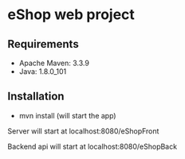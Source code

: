 # eShop web project

## Requirements
 - Apache Maven: 3.3.9
 - Java: 1.8.0_101

## Installation
 - mvn install (will start the app)

Server will start at localhost:8080/eShopFront

Backend api will start at localhost:8080/eShopBack

